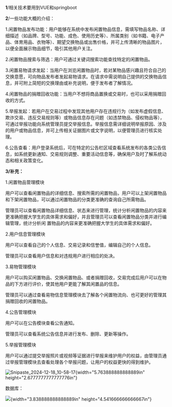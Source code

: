 **1**/相关技术要用到VUE和springboot

**2**/一些功能大概的介绍：

1.闲置物品发布功能：用户能够在系统中发布闲置物品信息，需填写物品名称、详细描述（如品牌、型号、功能、成色、使用历史等）、所属类别（如书籍、电子产品、体育用品、衣物等）、期望交换物品或出售价格，并可上传清晰的物品图片，以便全面展示物品细节，吸引其他用户关注。

2.闲置物品搜索与筛选：用户可通过关键词搜索功能查找特定的闲置物品。

3.闲置易物请求发起：当用户在浏览闲置物品时，若对某物品感兴趣且符合自己的交换意愿，可向物品发布者发起易物请求。在请求中需说明自己提供的交换物品信息，并可附上简短的交换理由或补充说明，便于发布者了解情况。

4.闲置物品的捐赠回收功能：当用户不想将商品置换或交易时，也可以采用捐赠回收的方式。

5.举报发起：若用户在交易过程中发现其他用户存在违规行为（如发布虚假信息、欺诈交易、违反交易规则等）或物品信息存在问题（如违禁物品、侵权物品等），可通过举报功能向系统管理员提交举报信息。举报信息需详细说明举报原因、涉及的用户或物品信息，并可上传相关证据图片或文字说明，以便管理员进行核实处理。

6.公告查看：用户登录系统后，可在特定的公告栏区域查看系统发布的各类公告信息，如系统更新通知、交易规则调整、重要活动信息等，确保用户及时了解系统动态和相关政策变化。

**3/补充：**

1.闲置物品管理模块

用户可以查看闲置物品的详细信息、搜索所需的闲置物品，用户可以上架闲置物品和下架闲置物品，可以通过闲置物品的分类更准确的查询自己所需物品。

管理员可以查看闲置物品详细信息、状态来进行管理，统计分析闲置物品的内容来更准确把握大学生的具体需求和偏好，并且管理员可以查看闲置物品分类并进行编辑管理，统计分析闲 置物品的内容来更准确把握大学生的具体需求和偏好。

2.用户信息管理模块

用户可以查看自己的个人信息、交易记录和信誉值，编辑自己的个人信息。

管理员可以查看用户信息和对违规用户进行相应的处决。

3.易物管理模块

用户可以购买闲置物品、交换闲置物品、或者捐赠回收，交易完成后用户可以在物品的下方进行评价，使其他用户更能了解其闲置品的信息。

管理员可以通过查看易物信息管理模块去了解各个闲置物流向、也可更好的管理其捐赠回收的闲置物品。

4.公告管理模块

用户可以在公告模块查看公告通知。

管理员可以查看系统公告信息并进行发布、删除、更新等操作。

5.举报管理模块

用户可以通过提交举报照片或视频等证据进行举报来维护用户的权益，由管理员通过举报管理模块去查看处理各个举报问题，让用户的权益更快的得到维护。

![Snipaste_2024-12-18_10-58-17](media/image1.jpeg){width="5.763888888888889in" height="2.6777777777777776in"}

数据库：

![](media/image2.png){width="3.838888888888889in" height="4.541666666666667in"}
